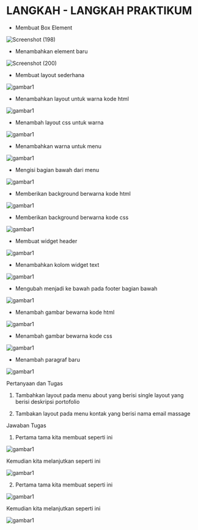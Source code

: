 # LANGKAH - LANGKAH PRAKTIKUM 

- Membuat Box Element

![Screenshot (198)](https://github.com/Birrhamm/lab4_web/assets/115520530/f814233c-0cfa-45df-b472-acb7d92b033d)

- Menambahkan element baru

![Screenshot (200)](https://github.com/Birrhamm/lab4_web/assets/115520530/51df855f-0bf4-4e16-b82f-aa0f351bea69)


- Membuat layout sederhana

![gambar1](GAMBAR-ITU/KUKA4.png)

- Menambahkan layout untuk warna kode html

![gambar1](GAMBAR-ITU/KUKA5.png)

- Menambah layout css untuk warna 

![gambar1](GAMBAR-ITU/KUKA6.png)

- Menambahkan warna untuk menu

![gambar1](GAMBAR-ITU/KUKA7.png)

- Mengisi bagian bawah dari menu

![gambar1](GAMBAR-ITU/KUKA8.png)

- Memberikan background berwarna kode html

![gambar1](GAMBAR-ITU/KUKA9.png)

- Memberikan background berwarna kode css

![gambar1](GAMBAR-ITU/KUKA10.png)

- Membuat widget header

![gambar1](GAMBAR-ITU/KUKA11.png)

- Menambahkan kolom widget text

![gambar1](GAMBAR-ITU/KUKA12.png)

- Mengubah menjadi ke bawah pada footer bagian bawah

![gambar1](GAMBAR-ITU/KUKA13.png)

- Menambah gambar bewarna kode html

![gambar1](GAMBAR-ITU/KUKA14.png)

- Menambah gambar bewarna kode css

![gambar1](GAMBAR-ITU/KUKA15.png)

- Menambah paragraf baru


![gambar1](GAMBAR-ITU/KUKA16.png)

Pertanyaan dan Tugas

1. Tambahkan layout pada menu about yang berisi single layout yang berisi deskripsi portofolio 

2. Tambakan layout pada menu kontak yang berisi nama email massage

Jawaban Tugas


1. Pertama tama kita membuat seperti ini

![gambar1](GAMBAR-ITU/KUKA23.png)

Kemudian kita melanjutkan seperti ini

![gambar1](GAMBAR-ITU/KUKA24.png)


2. Pertama tama kita membuat seperti ini

![gambar1](GAMBAR-ITU/KUKA19.png)

Kemudian kita melanjutkan seperti ini


![gambar1](GAMBAR-ITU/KUKA20.png)
